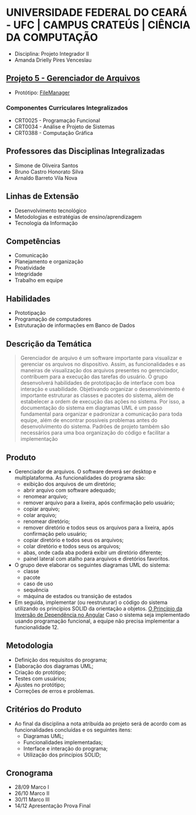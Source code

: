 # UNIVERSIDADE FEDERAL DO CEARÁ - UFC | CAMPUS CRATEÚS | CIÊNCIA DA COMPUTAÇÃO

- Disciplina: Projeto Integrador II
- Amanda Drielly Pires Venceslau

## [Projeto 5 - Gerenciador de Arquivos](https://github.com/users/r7melo/projects/3/views/1)
- Protótipo: [FileManager](https://www.figma.com/file/tzFXefhynHIy6kOiF1aBaO/PI2---Prototipo-(Marco-I))

### Componentes Curriculares Integralizados
- CRT0025 - Programação Funcional
- CRT0034 - Análise e Projeto de Sistemas
- CRT0388 - Computação Gráfica

## Professores das Disciplinas Integralizadas
- Simone de Oliveira Santos
- Bruno Castro Honorato Silva
- Arnaldo Barreto Vila Nova

## Linhas de Extensão
- Desenvolvimento tecnológico
- Metodologias e estratégias de ensino/aprendizagem
- Tecnologia da Informação

## Competências
- Comunicação
- Planejamento e organização
- Proatividade
- Integridade
- Trabalho em equipe

## Habilidades
- Prototipação
- Programação de computadores
- Estruturação de informações em Banco de Dados

## Descrição da Temática
> Gerenciador de arquivo é um software importante para visualizar e gerenciar os arquivos no dispositivo. Assim, as funcionalidades e as maneiras de visualização dos arquivos presentes no gerenciador,
contribuem para a execução das tarefas do usuário.
O grupo desenvolverá habilidades de prototipação de interface com boa interação e usabilidade.
Objetivando organizar o desenvolvimento é importante estruturar as classes e pacotes do sistema,
além de estabelecer a ordem de execução das ações no sistema. Por isso, a documentação do sistema
em diagramas UML é um passo fundamental para organizar e padronizar a comunicação para toda
equipe, além de encontrar possíveis problemas antes do desenvolvimento do sistema. Padrões de
projeto também são necessários para uma boa organização do código e facilitar a implementação

## Produto
- Gerenciador de arquivos. O software deverá ser desktop e multiplataforma. As funcionalidades do programa são:
  - exibição dos arquivos de um diretório;
  - abrir arquivo com software adequado;
  - renomear arquivo;
  - remover arquivo para a lixeira, após confirmação pelo usuário;
  - copiar arquivo;
  - colar arquivo;
  - renomear diretório;
  - remover diretório e todos seus os arquivos para a lixeira, após confirmação pelo usuário;
  - copiar diretório e todos seus os arquivos;
  - colar diretório e todos seus os arquivos;
  - abas, onde cada aba poderá exibir um diretório diferente;
  - painel lateral com atalho para arquivos e diretórios favoritos.
- O grupo deve elaborar os seguintes diagramas UML do sistema:
  - classe
  - pacote
  - caso de uso
  - sequência
  - máquina de estados ou transição de estados
- Em seguida, implementar (ou reestruturar) o código do sistema utilizando os princípios SOLID da orientação a objetos. [O Princípio da Inversão de Dependência no Angular](https://andrewrosario.medium.com/o-princ%C3%ADpio-da-invers%C3%A3o-de-depend%C3%AAncia-no-angular-4f876c8b146b) Caso o sistema seja implementado usando programação funcional, a equipe não precisa implementar
a funcionalidade 12.

## Metodologia
- Definição dos requisitos do programa;
- Elaboração dos diagramas UML;
- Criação do protótipo;
- Testes com usuários;
- Ajustes no protótipo;
- Correções de erros e problemas.

## Critérios do Produto
- Ao final da disciplina a nota atribuída ao projeto será de acordo com as funcionalidades concluídas e os seguintes itens:
  - Diagramas UML;
  - Funcionalidades implementadas;
  - Interface e interação do programa;
  - Utilização dos princípios SOLID;

## Cronograma 
- 28/09 Marco I
- 26/10 Marco II
- 30/11 Marco III
- 14/12 Apresentação Prova Final
